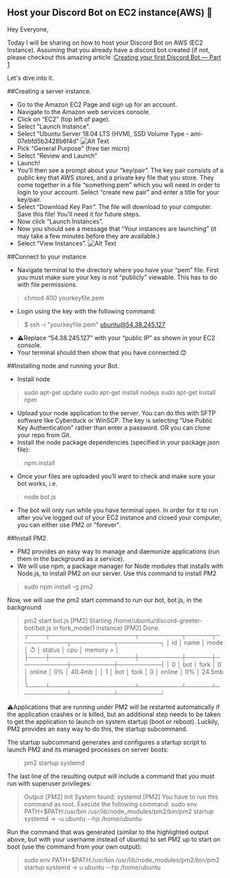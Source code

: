 ## Host your Discord Bot on EC2 instance(AWS) 🤖


Hey Everyone,

Today I will be sharing on how to host your Discord Bot on AWS (EC2 Instance).
Assuming that you already have a discord bot created (if not, please checkout this amazing article :[Creating your first Discord Bot — Part 1](https://medium.com/davao-js/2019-tutorial-creating-your-first-simple-discord-bot-47fc836a170b)

Let's dive into it.


##Creating a server instance.

- Go to the Amazon EC2 Page and sign up for an account.
- Navigate to the Amazon web services console.
- Click on “EC2” (top left of page).
- Select "Launch Instance".
- Select "Ubuntu Server 18.04 LTS (HVM), SSD Volume Type - ami-07ebfd5b3428b6f4d"
![Alt Text](https://dev-to-uploads.s3.amazonaws.com/i/5lxqot51tnr4rd3whiry.png)
- Pick “General Purpose” (free tier micro)
- Select “Review and Launch”
- Launch!
- You’ll then see a prompt about your “key/pair”. The key pair consists of a public key that AWS stores, and a private key file that you store. They come together in a file “something.pem” which you will need in order to login to your account. Select “create new pair” and enter a title for your key/pair.
- Select “Download Key Pair”. The file will download to your computer. Save this file! You’ll need it for future steps.
- Now click “Launch Instances”.
- Now you should see a message that “Your instances are launching” (it may take a few minutes before they are available.)
- Select “View Instances”.
![Alt Text](https://dev-to-uploads.s3.amazonaws.com/i/8k7hjrfpjzvwg6ezo2te.png)



##Connect to your instance

- Navigate terminal to the directory where you have your “pem” file. First you must make sure your key is not “publicly” viewable. This has to do with file permissions.
> chmod 400 yourkeyfile.pem

- Login using the key with the following command:
> $ ssh -i "yourkeyfile.pem" ubuntu@54.38.245.127

- ⚠️Replace “54.38.245.127” with your “public IP” as shown in your EC2 console.
- Your terminal should then show that you have connected.😊


##Installing node and running your Bot.

- Install node
> sudo apt-get update
> sudo apt-get install nodejs
> sudo apt-get install npm

- Upload your node application to the server. You can do this with SFTP software like Cyberduck or WinSCP. The key is selecting “Use Public Key Authentication” rather than enter a password. OR you can clone your repo from Git.
- Install the node package dependencies (specified in your package.json file):
> npm install
- Once your files are uploaded you’ll want to check and make sure your bot works, i.e.
> node bot.js
- The bot will only run while you have terminal open. In order for it to run after you’ve logged out of your EC2 instance and closed your computer, you can either use PM2 or "forever".


##Install PM2.
- PM2 provides an easy way to manage and daemonize applications (run them in the background as a service).
- We will use npm, a package manager for Node modules that installs with Node.js, to install PM2 on our server. Use this command to install PM2

> sudo npm install -g pm2

Now, we will use the pm2 start command to run our bot, bot.js, in the background

> pm2 start bot.js
> [PM2] Starting /home/ubuntu/discord-greeter-bot/bot.js in fork_mode(1 instance)
> [PM2] Done.
> ┌────┬────────────────────┬──────────┬──────┬───────────┬──────────┬──────────┐
> │ id │ name               │ mode     │ ↺    │ status    │ cpu      │ memory   > │
> ├────┼────────────────────┼──────────┼──────┼───────────┼──────────┼──────────┤
> │ 0  │ bot                │ fork     │ 0    │ online    │ 0%       │ 40.4mb   │
> │ 1  │ bot                │ fork     │ 0    │ online    │ 0%       │ 24.5mb   │
> └────┴────────────────────┴──────────┴──────┴───────────┴──────────┴──────────┘

⚠️Applications that are running under PM2 will be restarted automatically if the application crashes or is killed, but an additional step needs to be taken to get the application to launch on system startup (boot or reboot). Luckily, PM2 provides an easy way to do this, the startup subcommand.

The startup subcommand generates and configures a startup script to launch PM2 and its managed processes on server boots:
> pm2 startup systemd

The last line of the resulting output will include a command that you must run with superuser privileges:
> Output
> [PM2] Init System found: systemd
> [PM2] You have to run this command as root. Execute the following command:
> sudo env PATH=$PATH:/usr/bin /usr/lib/node_modules/pm2/bin/pm2 startup systemd -> -u ubuntu --hp /home/ubuntu

Run the command that was generated (similar to the highlighted output above, but with your username instead of ubuntu) to set PM2 up to start on boot (use the command from your own output):
> sudo env PATH=$PATH:/usr/bin /usr/lib/node_modules/pm2/bin/pm2 startup systemd -> u ubuntu --hp /home/ubuntu


